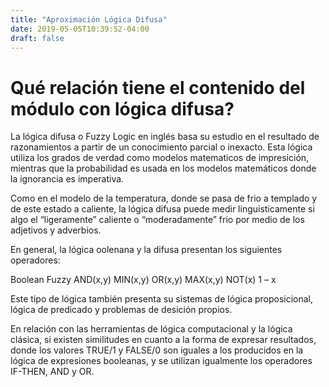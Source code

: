 ```yaml
---
title: "Aproximación Lógica Difusa"
date: 2019-05-05T10:39:52-04:00
draft: false
---
```

# Qué relación tiene el contenido del módulo con lógica difusa?

La lógica difusa o Fuzzy Logic en inglés basa su estudio en el resultado de razonamientos a partir de un conocimiento parcial o inexacto. Esta lógica utiliza los grados de verdad como modelos matematicos de impresición, mientras que la probabilidad es usada en los modelos matemáticos donde la ignorancia es imperativa. 

Como en el modelo de la temperatura, donde se pasa de frio a templado y de este estado a caliente, la lógica difusa puede medir linguisticamente si algo el “ligeramente” caliente o “moderadamente” frio por medio de los adjetivos y adverbios.

En general, la lógica oolenana y la difusa presentan los siguientes operadores:

Boolean 	Fuzzy
AND(x,y) 	MIN(x,y)
OR(x,y) 	MAX(x,y)
NOT(x) 	1 – x 

Este tipo de lógica también presenta su sistemas de lógica proposicional, lógica de predicado y problemas de desición propios.

En relación con las herramientas de lógica computacional y la lógica clásica, si existen similitudes en cuanto a la forma de expresar resultados, donde los valores TRUE/1 y FALSE/0 son iguales a los producidos en la lógica de expresiones booleanas, y se utilizan igualmente los operadores IF-THEN, AND y OR.



